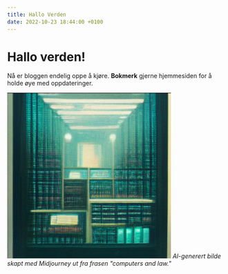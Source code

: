 ```yaml
---
title: Hallo Verden
date: 2022-10-23 18:44:00 +0100
---
```


# Hallo verden!

Nå er bloggen endelig oppe å kjøre. **Bokmerk** gjerne hjemmesiden for å holde øye med oppdateringer.

![Midjourney AI-generert bilde av frasen "computers and law"](https://github.com/N8-m8/n8-m8.github.io/blob/main/assets/images/computers_and_law.png?raw=true)
_AI-generert bilde skapt med Midjourney ut fra frasen "computers and law."_

